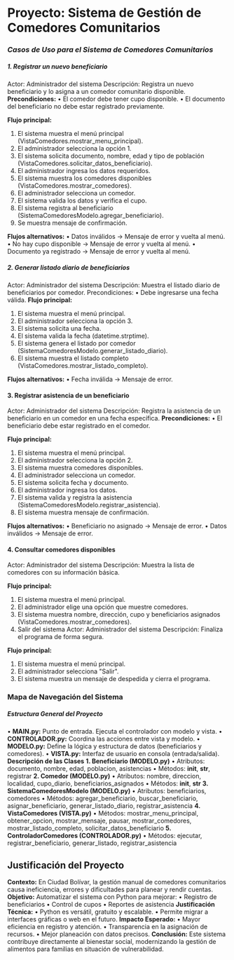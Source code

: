 # Proyecto: Sistema de Gestión de Comedores Comunitarios

### _Casos de Uso para el Sistema de Comedores Comunitarios_

##### **1. Registrar un nuevo beneficiario**
Actor: Administrador del sistema
Descripción: Registra un nuevo beneficiario y lo asigna a un comedor comunitario disponible.
**Precondiciones:**
•	El comedor debe tener cupo disponible.
•	El documento del beneficiario no debe estar registrado previamente.

**Flujo principal:**
1.	El sistema muestra el menú principal (VistaComedores.mostrar_menu_principal).
2.	El administrador selecciona la opción 1.
3.	El sistema solicita documento, nombre, edad y tipo de población (VistaComedores.solicitar_datos_beneficiario).
4.	El administrador ingresa los datos requeridos.
5.	El sistema muestra los comedores disponibles (VistaComedores.mostrar_comedores).
6.	El administrador selecciona un comedor.
7.	El sistema valida los datos y verifica el cupo.
8.	El sistema registra al beneficiario (SistemaComedoresModelo.agregar_beneficiario).
9.	Se muestra mensaje de confirmación.

**Flujos alternativos:**
•	Datos inválidos → Mensaje de error y vuelta al menú.
•	No hay cupo disponible → Mensaje de error y vuelta al menú.
•	Documento ya registrado → Mensaje de error y vuelta al menú.

##### **2. Generar listado diario de beneficiarios**
Actor: Administrador del sistema
Descripción: Muestra el listado diario de beneficiarios por comedor.
Precondiciones:
•	Debe ingresarse una fecha válida.
**Flujo principal:**
1.	El sistema muestra el menú principal.
2.	El administrador selecciona la opción 3.
3.	El sistema solicita una fecha.
4.	El sistema valida la fecha (datetime.strptime).
5.	El sistema genera el listado por comedor (SistemaComedoresModelo.generar_listado_diario).
6.	El sistema muestra el listado completo (VistaComedores.mostrar_listado_completo).

**Flujos alternativos:**
•	Fecha inválida → Mensaje de error.

#### **3. Registrar asistencia de un beneficiario**
Actor: Administrador del sistema
Descripción: Registra la asistencia de un beneficiario en un comedor en una fecha específica.
**Precondiciones:**
•	El beneficiario debe estar registrado en el comedor.

**Flujo principal:**
1.	El sistema muestra el menú principal.
2.	El administrador selecciona la opción 2.
3.	El sistema muestra comedores disponibles.
4.	El administrador selecciona un comedor.
5.	El sistema solicita fecha y documento.
6.	El administrador ingresa los datos.
7.	El sistema valida y registra la asistencia (SistemaComedoresModelo.registrar_asistencia).
8.	El sistema muestra mensaje de confirmación.
   
**Flujos alternativos:**
• Beneficiario no asignado → Mensaje de error.
• Datos inválidos → Mensaje de error.

#### **4. Consultar comedores disponibles**
Actor: Administrador del sistema
Descripción: Muestra la lista de comedores con su información básica.

**Flujo principal:**
1.	El sistema muestra el menú principal.
2.	El administrador elige una opción que muestre comedores.
3.	El sistema muestra nombre, dirección, cupo y beneficiarios asignados (VistaComedores.mostrar_comedores).
4. Salir del sistema
Actor: Administrador del sistema
Descripción: Finaliza el programa de forma segura.

**Flujo principal:**
1.	El sistema muestra el menú principal.
2.	El administrador selecciona "Salir".
3.	El sistema muestra un mensaje de despedida y cierra el programa.

### **Mapa de Navegación del Sistema**
 
##### **Estructura General del Proyecto**
•	**MAIN.py:** Punto de entrada. Ejecuta el controlador con modelo y vista.
•	**CONTROLADOR.py:** Coordina las acciones entre vista y modelo.
•	**MODELO.py:** Define la lógica y estructura de datos (beneficiarios y comedores).
•	**VISTA.py:** Interfaz de usuario en consola (entrada/salida).
**Descripción de las Clases**
**1. Beneficiario (MODELO.py)**
•	Atributos: documento, nombre, edad, poblacion, asistencias
•	Métodos: __init__, __str__, registrar
**2. Comedor (MODELO.py)**
•	Atributos: nombre, direccion, localidad, cupo_diario, beneficiarios_asignados
•	Métodos: __init__, __str__
**3. SistemaComedoresModelo (MODELO.py)**
•	Atributos: beneficiarios, comedores
•	Métodos: agregar_beneficiario, buscar_beneficiario, asignar_beneficiario, generar_listado_diario, registrar_asistencia
**4. VistaComedores (VISTA.py)**
•	Métodos: mostrar_menu_principal, obtener_opcion, mostrar_mensaje, pausar, mostrar_comedores, mostrar_listado_completo, solicitar_datos_beneficiario
**5. ControladorComedores (CONTROLADOR.py)**
•	Métodos: ejecutar, registrar_beneficiario, generar_listado, registrar_asistencia

## **Justificación del Proyecto**
**Contexto:**
En Ciudad Bolívar, la gestión manual de comedores comunitarios causa ineficiencia, errores y dificultades para planear y rendir cuentas.
**Objetivo:**
Automatizar el sistema con Python para mejorar:
•	Registro de beneficiarios
•	Control de cupos
•	Reportes de asistencia
**Justificación Técnica:**
•	Python es versátil, gratuito y escalable.
•	Permite migrar a interfaces gráficas o web en el futuro.
**Impacto Esperado:**
•	Mayor eficiencia en registro y atención.
•	Transparencia en la asignación de recursos.
•	Mejor planeación con datos precisos.
**Conclusión:**
Este sistema contribuye directamente al bienestar social, modernizando la gestión de alimentos para familias en situación de vulnerabilidad.
